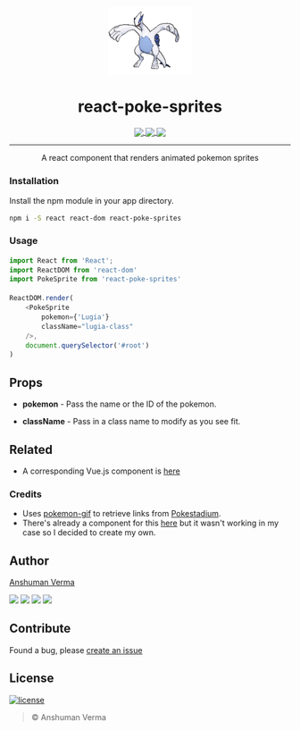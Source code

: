 <p align="center">
  <img src="./Lugia.gif" alt="Lugia" align="center" width="150">
</p>

<h1 align="center"> react-poke-sprites </h1>
<p align="center">
<a href="https://www.npmjs.com/package/react-poke-sprites">
  <img src="https://img.shields.io/npm/v/react-poke-sprites.svg?style=for-the-badge" align="center">
</a>

<a href="https://www.npmjs.com/package/react-poke-sprites">
  <img src="https://img.shields.io/npm/dt/react-poke-sprites.svg?style=for-the-badge" align="center">
</a>

<a href="https://github.com/anshumanv/react-poke-sprites">
  <img src="https://img.shields.io/github/license/anshumanv/react-poke-sprites.svg?style=for-the-badge" align="center">
</a>
</p>

<hr>

<p align="center">A react component that renders animated pokemon sprites</p>


### Installation
Install the npm module in your app directory.
```sh
npm i -S react react-dom react-poke-sprites
```

### Usage

```js
import React from 'React';
import ReactDOM from 'react-dom'
import PokeSprite from 'react-poke-sprites'

ReactDOM.render(
	<PokeSprite
		pokemon={'Lugia'}
		className="lugia-class"
	/>,
	document.querySelector('#root')
)

```

## Props

* **pokemon** - Pass the name or the ID of the pokemon.

* **className** - Pass in a class name to modify as you see fit.


## Related

* A corresponding Vue.js component is [here](https://github.com/anshumanv/vue-poke-sprites)


### Credits
* Uses [pokemon-gif](https://www.npmjs.com/package/pokemon-gif) to retrieve links from [Pokestadium](http://www.pokestadium.com/tools/sprites).
* There's already a component for this [here](https://github.com/jackrzhang/react-pokemon-gif) but it wasn't working in my case so I decided to create my own.


## Author

[Anshuman Verma](https://github.com/anshumanv)

[<img src="https://image.flaticon.com/icons/svg/185/185961.svg" width="35" padding="10">](https://twitter.com/Anshumaniac12)
[<img src="https://image.flaticon.com/icons/svg/185/185964.svg" width="35" padding="10">](https://linkedin.com/in/anshumanv12)
[<img src="https://image.flaticon.com/icons/svg/185/185981.svg" width="35" padding="10">](https://www.facebook.com/anshumanv12)
[<img src="https://image.flaticon.com/icons/svg/985/985680.svg" width="35" padding="10">](https://www.paypal.me/AnshumanVerma)


## Contribute
Found a bug, please [create an issue](https://github.com/anshumanv/react-poke-sprites/issues/new)


## License

[![license](https://img.shields.io/github/license/mashape/apistatus.svg)](https://github.com/anshumanv/react-poke-sprites/blob/master/LICENSE)
> © Anshuman Verma